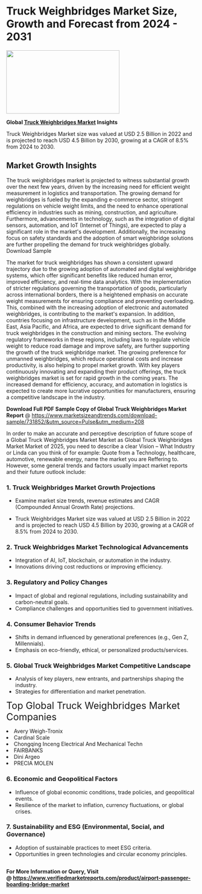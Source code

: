 <H1>Truck Weighbridges Market Size, Growth and Forecast from 2024 - 2031</H1><img class="aligncenter size-medium wp-image-584254" src="https://thirdeyenews.in/wp-content/uploads/2024/09/Global-Market-Research-300x168.jpeg" alt="" width="300" height="168" /><p><strong>Global&nbsp;<a href="https://www.marketsizeandtrends.com/download-sample/731852/&amp;utm_source=Pulse&amp;utm_medium=208">Truck Weighbridges Market</a> Insights</strong></p><p>Truck Weighbridges Market size was valued at USD 2.5 Billion in 2022 and is projected to reach USD 4.5 Billion by 2030, growing at a CAGR of 8.5% from 2024 to 2030.</p><p><h2>Market Growth Insights</h2> <p>The truck weighbridges market is projected to witness substantial growth over the next few years, driven by the increasing need for efficient weight measurement in logistics and transportation. The growing demand for weighbridges is fueled by the expanding e-commerce sector, stringent regulations on vehicle weight limits, and the need to enhance operational efficiency in industries such as mining, construction, and agriculture. Furthermore, advancements in technology, such as the integration of digital sensors, automation, and IoT (Internet of Things), are expected to play a significant role in the market's development. Additionally, the increasing focus on safety standards and the adoption of smart weighbridge solutions are further propelling the demand for truck weighbridges globally. Download Sample</p> <p>The market for truck weighbridges has shown a consistent upward trajectory due to the growing adoption of automated and digital weighbridge systems, which offer significant benefits like reduced human error, improved efficiency, and real-time data analytics. With the implementation of stricter regulations governing the transportation of goods, particularly across international borders, there is a heightened emphasis on accurate weight measurements for ensuring compliance and preventing overloading. This, combined with the increasing adoption of electronic and automated weighbridges, is contributing to the market's expansion. In addition, countries focusing on infrastructure development, such as in the Middle East, Asia Pacific, and Africa, are expected to drive significant demand for truck weighbridges in the construction and mining sectors. The evolving regulatory frameworks in these regions, including laws to regulate vehicle weight to reduce road damage and improve safety, are further supporting the growth of the truck weighbridge market. The growing preference for unmanned weighbridges, which reduce operational costs and increase productivity, is also helping to propel market growth. With key players continuously innovating and expanding their product offerings, the truck weighbridges market is set for rapid growth in the coming years. The increased demand for efficiency, accuracy, and automation in logistics is expected to create more lucrative opportunities for manufacturers, ensuring a competitive landscape in the industry. </p><p><span class=""><strong>Download Full PDF Sample Copy of Global Truck Weighbridges Market Report</strong> @ <a href="https://www.marketsizeandtrends.com/download-sample/731852/&amp;utm_source=Pulse&amp;utm_medium=208" target="_blank">https://www.marketsizeandtrends.com/download-sample/731852/&amp;utm_source=Pulse&amp;utm_medium=208</a></span></p><p>In order to make an accurate and perceptive description of future scope of a Global&nbsp;Truck Weighbridges Market Market as Global&nbsp;Truck Weighbridges Market Market of 2025, you need to describe a clear Vision &ndash; What Industry or Linda can you think of for example: Quote from a Technology, healthcare, automotive, renewable energy, name the market you are Reffering to. However, some general trends and factors usually impact market reports and their future outlook include:</p><h3>1.&nbsp;<strong>Truck Weighbridges Market Growth Projections</strong></h3><ul><li>Examine market size trends, revenue estimates and CAGR (Compounded Annual Growth Rate) projections.</li><li><p>Truck Weighbridges Market size was valued at USD 2.5 Billion in 2022 and is projected to reach USD 4.5 Billion by 2030, growing at a CAGR of 8.5% from 2024 to 2030.</p></li></ul><h3>2.&nbsp;<strong>Truck Weighbridges Market Technological Advancements</strong></h3><ul><li>Integration of AI, IoT, blockchain, or automation in the industry.</li><li>Innovations driving cost reductions or improving efficiency.</li></ul><h3>3.&nbsp;<strong>Regulatory and Policy Changes</strong></h3><ul><li>Impact of global and regional regulations, including sustainability and carbon-neutral goals.</li><li>Compliance challenges and opportunities tied to government initiatives.</li></ul><h3>4.&nbsp;<strong>Consumer Behavior Trends</strong></h3><ul><li>Shifts in demand influenced by generational preferences (e.g., Gen Z, Millennials).</li><li>Emphasis on eco-friendly, ethical, or personalized products/services.</li></ul><h3>5.&nbsp;<strong>Global Truck Weighbridges Market Competitive Landscape</strong></h3><ul><li>Analysis of key players, new entrants, and partnerships shaping the industry.</li><li>Strategies for differentiation and market penetration.</li></ul><p data-pm-slice="1 1 []"><span style="color: inherit; font-family: inherit; font-size: 25px;">Top Global Truck Weighbridges Market Companies</span></p><div class="" data-test-id=""><p><li>Avery Weigh-Tronix</li><li> Cardinal Scale</li><li> Chongqing Inceng Electrical And Mechanical Techn</li><li> FAIRBANKS</li><li> Dini Argeo</li><li> PRECIA MOLEN</li></p></div><h3>6.&nbsp;<strong>Economic and Geopolitical Factors</strong></h3><ul><li>Influence of global economic conditions, trade policies, and geopolitical events.</li><li>Resilience of the market to inflation, currency fluctuations, or global crises.</li></ul><h3>7.&nbsp;<strong>Sustainability and ESG (Environmental, Social, and Governance)</strong></h3><ul><li>Adoption of sustainable practices to meet ESG criteria.</li><li>Opportunities in green technologies and circular economy principles.</li></ul><h2><strong style="font-size: 14px;">For More Information or Query, Visit @&nbsp;</strong><a style="background-color: #ffffff; font-size: 14px;" href="https://www.marketsizeandtrends.com/report/truck-weighbridges-market/" target="_blank">https://www.verifiedmarketreports.com/product/airport-passenger-boarding-bridge-market</a></h2>
